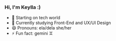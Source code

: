 ### Hi, I'm Keylla :)

- 🔭 Starting on tech world
- 🌱 Currently studying Front-End and UX/UI Design 
- 😄 Pronouns: ela/dela she/her
- ⚡ Fun fact: gemini ♊
